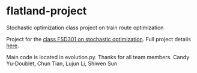 # flatland-project

Stochastic optimization class project on train route optimization

Project for the [class FSD301 on stochastic
optimization](https://supaerodatascience.github.io/stochastic/). Full project
details [here](https://supaerodatascience.github.io/stochastic/project.html).

Main code is located in evolution.py.
Thanks for all team members.
Candy Yu-Doublet, 
Chun Tian, 
Lujun Li,
Shiwen Sun
